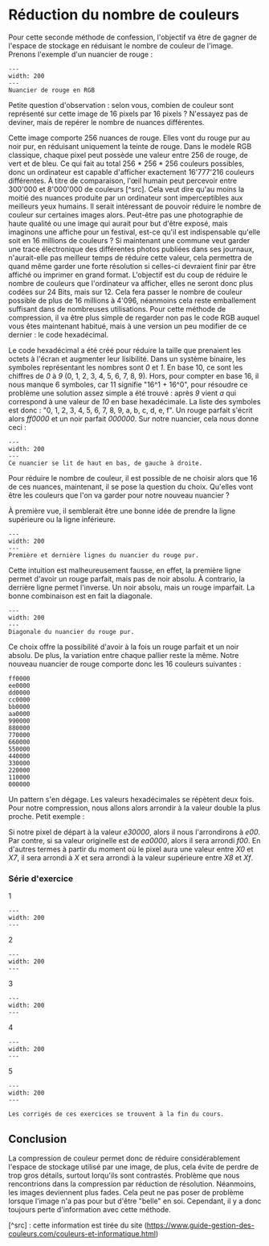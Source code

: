 # Réduction du nombre de couleurs
Pour cette seconde méthode de confession, l'objectif va être de gagner de l'espace de stockage en réduisant le nombre de couleur de l'image. Prenons l'exemple d'un nuancier de rouge :
```{figure} imgs/couleurs/nuancier_rouge.png
---
width: 200
---
Nuancier de rouge en RGB
```

Petite question d'observation : selon vous, combien de couleur sont représenté sur cette image de 16 pixels par 16 pixels ? N'essayez pas de deviner, mais de repérer le nombre de nuances différentes.

Cette image comporte 256 nuances de rouge. Elles vont du rouge pur au noir pur, en réduisant uniquement la teinte de rouge. Dans le modèle RGB classique, chaque pixel peut possède une valeur entre 256 de rouge, de vert et de bleu. Ce qui fait au total 256 * 256 * 256 couleurs possibles, donc un ordinateur est capable d'afficher exactement 16'777'216 couleurs différentes. À titre de comparaison, l'œil humain peut percevoir entre 300'000 et 8'000'000 de couleurs [^src]. Cela veut dire qu'au moins la moitié des nuances produite par un ordinateur sont imperceptibles aux meilleurs yeux humains. Il serait intéressant de pouvoir réduire le nombre de couleur sur certaines images alors. Peut-être pas une photographie de haute qualité ou une image qui aurait pour but d'être exposé, mais imaginons une affiche pour un festival, est-ce qu'il est indispensable qu'elle soit en 16 millions de couleurs ? Si maintenant une commune veut garder une trace électronique des différentes photos publiées dans ses journaux, n'aurait-elle pas meilleur temps de réduire cette valeur, cela permettra de quand même garder une forte résolution si celles-ci devraient finir par être affiché ou imprimer en grand format. L'objectif est du coup de réduire le nombre de couleurs que l'ordinateur va afficher, elles ne seront donc plus codées sur 24 Bits, mais sur 12. Cela fera passer le nombre de couleur possible de plus de 16 millions à 4'096, néanmoins cela reste emballement suffisant dans de nombreuses utilisations. Pour cette méthode de compression, il va être plus simple de regarder non pas le code RGB auquel vous êtes maintenant habitué, mais à une version un peu modifier de ce dernier : le code hexadécimal.

Le code hexadécimal a été créé pour réduire la taille que prenaient les octets à l'écran et augmenter leur lisibilité. Dans un système binaire, les symboles représentant les nombres sont *0* et *1*. En base 10, ce sont les chiffres de *0* à *9* (0, 1, 2, 3, 4, 5, 6, 7, 8, 9). Hors, pour compter en base 16, il nous manque 6 symboles, car 11 signifie "16^1 + 16^0", pour résoudre ce problème une solution assez simple a été trouvé : après *9* vient *a* qui correspond à une valeur de *10* en base hexadécimale. La liste des symboles est donc : "0, 1, 2, 3, 4, 5, 6, 7, 8, 9, a, b, c, d, e, f". Un rouge parfait s'écrit alors *ff0000* et un noir parfait *000000*. Sur notre nuancier, cela nous donne ceci :

```{figure} imgs/couleurs/nuancier_rouge_gride.png
---
width: 200
---
Ce nuancier se lit de haut en bas, de gauche à droite.
```

Pour réduire le nombre de couleur, il est possible de ne choisir alors que 16 de ces nuances, maintenant, il se pose la question du choix. Qu'elles vont être les couleurs que l'on va garder pour notre nouveau nuancier ?

À première vue, il semblerait être une bonne idée de prendre la ligne supérieure ou la ligne inférieure.

```{figure} imgs/couleurs/wrong.png
---
width: 200
---
Première et dernière lignes du nuancier du rouge pur.
```

Cette intuition est malheureusement fausse, en effet, la première ligne permet d'avoir un rouge parfait, mais pas de noir absolu. À contrario, la derrière ligne permet l'inverse. Un noir absolu, mais un rouge imparfait. La bonne combinaison est en fait la diagonale.
```{figure} imgs/couleurs/right.png
---
width: 200
---
Diagonale du nuancier du rouge pur.
```
Ce choix offre la possibilité d'avoir à la fois un rouge parfait et un noir absolu. De plus, la variation entre chaque pallier reste la même. Notre nouveau nuancier de rouge comporte donc les 16 couleurs suivantes :

    ff0000
    ee0000
    dd0000
    cc0000
    bb0000
    aa0000
    990000
    880000
    770000
    660000
    550000
    440000
    330000
    220000
    110000
    000000

Un pattern s'en dégage. Les valeurs hexadécimales se répètent deux fois. Pour notre compression, nous allons alors arrondir à la valeur double la plus proche. Petit exemple :

Si notre pixel de départ à la valeur *e30000*, alors il nous l'arrondirons à *e00*. Par contre, si sa valeur originelle est de *ea0000*, alors il sera arrondi *f00*. En d'autres termes à partir du moment où le pixel aura une valeur entre *X0* et *X7*, il sera arrondi à *X* et sera arrondi à la valeur supérieure entre *X8* et *Xf*.



### Série d'exercice

1
```{figure} imgs/couleurs/exo/1.png
---
width: 200
---
```
2
```{figure} imgs/couleurs/exo/2.png
---
width: 200
---
```
3
```{figure} imgs/couleurs/exo/3.png
---
width: 200
---
```
4
```{figure} imgs/couleurs/exo/4.png
---
width: 200
---
```
5
```{figure} imgs/couleurs/exo/5.png
---
width: 200
---
```
```{warning}
Les corrigés de ces exercices se trouvent à la fin du cours.
```
## Conclusion
La compression de couleur permet donc de réduire considérablement l'espace de stockage utilisé par une image, de plus, cela évite de perdre de trop gros détails, surtout lorqu'ils sont contrastés. Problème que nous rencontrions dans la compression par réduction de résolution. Néanmoins, les images deviennent plus fades. Cela peut ne pas poser de problème lorsque l'image n'a pas pour but d'être "belle" en soi. Cependant, il y a donc toujours perte d'information avec cette méthode.



[^src] : cette information est tirée du site (https://www.guide-gestion-des-couleurs.com/couleurs-et-informatique.html)